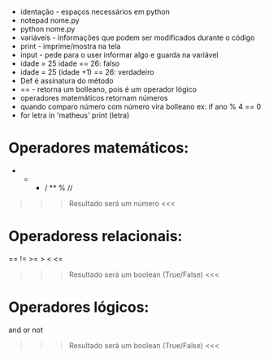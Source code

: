 - identação - espaços necessários em python
- notepad nome.py
- python nome.py
- variáveis - informações que podem ser modificados durante o código
- print - imprime/mostra na tela
- input - pede para o user informar algo e guarda na variável
- idade = 25
    idade == 26: falso
- idade = 25 
    (idade +1) == 26: verdadeiro 
- Def é assinatura do método
- == - retorna um bolleano, pois é um operador lógico
- operadores matemáticos retornam números
- quando comparo número com número vira bolleano
    ex: if ano % 4 == 0
- for letra in 'matheus'
    print (letra)

# Operadores matemáticos:
+ - * / ** % //

>>> Resultado será um número <<<

# Operadoress relacionais:
== != >= > < <=

>>> Resultado será um boolean (True/False) <<<

# Operadores lógicos:
and or not

>>> Resultado será um boolean (True/False) <<<